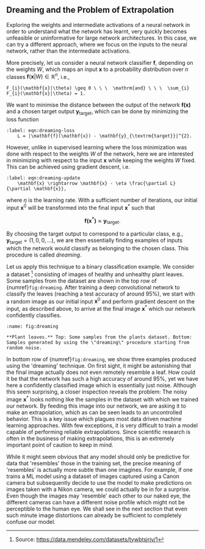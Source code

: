 
## Dreaming and the Problem of Extrapolation

Exploring the weights and intermediate activations of a neural network
in order to understand what the network has learnt, very quickly becomes
unfeasible or uninformative for large network architectures. In this
case, we can try a different approach, where we focus on the inputs to
the neural network, rather than the intermediate activations.

More precisely, let us consider a neural network classifier $\mathbf{f}$,
depending on the weights $W$, which maps an input $\mathbf{x}$ to a
probability distribution over $n$ classes
$\mathbf{f}(\mathbf{x}|W) \in \mathbb{R}^{n}$, i.e.,

```{math}
F_{i}(\mathbf{x}|\theta) \geq 0 \ \ \  \mathrm{and} \ \ \  \sum_{i} F_{i}(\mathbf{x}|\theta) = 1.
```

We want to minimise the distance between the output of the network $\mathbf{f(\mathbf{x})}$ and a chosen target output $\mathbf{y}_{\textrm{target}}$, which can be done by minimizing the loss function

```{math}
:label: eqn:dreaming-loss
    L = |\mathbf{f}(\mathbf{x}) - \mathbf{y}_{\textrm{target}}|^{2}.
```

However, unlike in supervised learning where the loss minimization was done with
respect to the weights $W$ of the network, here we are interested in
minimizing with respect to the input $\mathbf{x}$ while keeping the weights
$W$ fixed. This can be achieved using gradient descent, i.e.

```{math}
:label: eqn:dreaming-update
    \mathbf{x} \rightarrow \mathbf{x} - \eta \frac{\partial L}{\partial \mathbf{x}},
```

where $\eta$ is the learning rate. With a sufficient number of
iterations, our initial input $\mathbf{x}^{0}$ will be transformed into the
final input $\mathbf{x}^{*}$ such that

$$\mathbf{f(\mathbf{x}^*)} \approx \mathbf{y}_{\textrm{target}}.$$

By choosing the target output to correspond to a particular class, e.g.,
$\mathbf{y}_{\textrm{target}} = (1, 0, 0, \dots)$, we are then essentially
finding examples of inputs which the network would classify as belonging
to the chosen class. This procedure is called *dreaming*.

Let us apply this technique to a binary classification example. We
consider a dataset [^1] consisting of images of healthy and unhealthy
plant leaves. Some samples from the dataset are shown in the top row of
{numref}`fig:dreaming`. After training a deep convolutional network
to classify the leaves (reaching a test accuracy of around $95\%$), we
start with a random image as our initial input $\mathbf{x}^{0}$ and perform
gradient descent on the input, as described above, to arrive at the
final image $\mathbf{x}^{*}$ which our network confidently classifies.

```{figure} ../_static/lecture_specific/interpretability/dreaming_examples.png
:name: fig:dreaming

**Plant leaves.** Top: Some samples from the plants dataset. Bottom:
Samples generated by using the \"dreaming\" procedure starting from
random noise.
```

In bottom row of {numref}`fig:dreaming`, we show three examples produced using the 'dreaming' technique. On first sight, it might be astonishing that the final image actually does not even remotely resemble a leaf. How could it be that the network has such a high accuracy of around $95\%$, yet we have here a confidently classified image which is essentially just noise. Although this seem surprising, a closer inspection reveals the problem: The noisy image $\mathbf{x}^{*}$ looks nothing like the samples in the dataset with which we trained our network. By feeding this image into our network, we are asking it to make an extrapolation, which as can be seen leads to an uncontrolled behavior. This is a key issue which plagues most data driven machine learning approaches. With few exceptions, it is very difficult to train a model capable of performing reliable extrapolations. Since scientific research is often in the business of making extrapolations, this is an extremely important point of caution to keep in mind.

While it might seem obvious that any model should only be predictive for
data that 'resembles' those in the training set, the precise meaning of
'resembles' is actually more subtle than one imagines. For example, if
one trains a ML model using a dataset of images captured using a Canon
camera but subsequently decide to use the model to make predictions on
images taken with a Nikon camera, we could actually be in for a
surprise. Even though the images may 'resemble' each other to our naked
eye, the different cameras can have a different noise profile which
might not be perceptible to the human eye. We shall see in the next
section that even such minute image distortions can already be
sufficient to completely confuse our model.


[^1]: Source: https://data.mendeley.com/datasets/tywbtsjrjv/1

